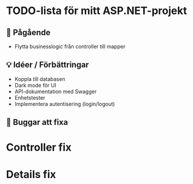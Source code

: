 ﻿# TODO-lista för mitt ASP.NET-projekt

## 🔧 Pågående
-  Flytta businesslogic från controller till mapper

	

## 💡 Idéer / Förbättringar
-  Koppla till databasen
-  Dark mode för UI
-  API-dokumentation med Swagger
-  Enhetstester 
-  Implementera autentisering (login/logout)


## 🐞 Buggar att fixa


# Controller fix
 


# Details fix


